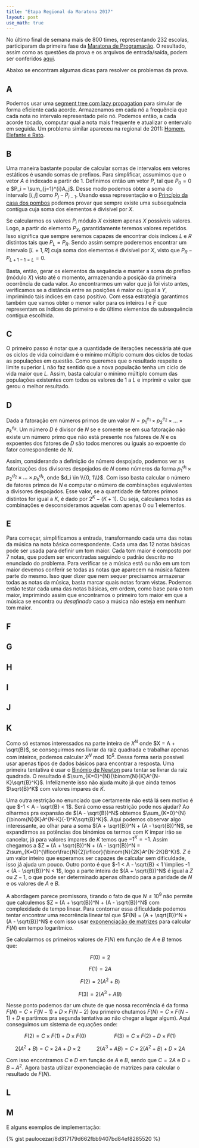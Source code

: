 ```yaml
---
title: "Etapa Regional da Maratona 2017"
layout: post
use_math: true
---
```


No último final de semana mais de 800 times, representando 232 escolas, participaram da primeira fase da [Maratona de Programação][maratona]. O resultado, assim como as questões da prova e os arquivos de entrada/saída, podem ser conferidos [aqui][resultado-maratona].

Abaixo se encontram algumas dicas para resolver os problemas da prova.

## A

Podemos usar uma [segment tree com lazy propagation][tutorial-segtree] para simular de forma eficiente cada acorde. Armazenamos em cada nó a frequência que cada nota no intervalo representado pelo nó. Podemos então, a cada acorde tocado, computar qual a nota mais frequente e atualizar o entervalo em seguida. Um problema similar apareceu na regional de 2011: [Homem, Elefante e Rato][uri-1477-homem].

## B

Uma maneira bastante popular de calcular somas de intervalos em vetores estáticos é usando somas de prefixos. Para simplificar, assumimos que o vetor $A$ é indexado a partir de 1. Definimos então um vetor $P$, tal que $P_0 = 0$  e $P_i = \sum_{j=1}^{i}A_j$. Desse modo podemos obter a soma do intervalo $[i, j]$ como $P_j - P_{i-1}$. Usando essa representação e o [Princípio da casa dos pombos][casa-pombos] podemos provar que sempre existe uma subsequência contígua cuja soma dos elementos é divisível por $X$.

Se calcularmos os valores $P_i$ módulo $X$ existem apenas $X$ possíveis valores. Logo, a partir do elemento $P_X$, garantidamente teremos valores repetidos. Isso significa que sempre seremos capazes de encontrar dois índices $L$ e $R$ distintos tais que $P_L = P_R$. Sendo assim sempre poderemos encontrar um intervalo $[L+1, R]$ cuja soma dos elementos é divisível por $X$, visto que $P_R - P_{L+1-1 = L} = 0$.

Basta, então, gerar os elementos da sequência e manter a soma do prefixo (módulo $X$) visto até o momento, armazenando a posição da primeira ocorrência de cada valor. Ao encontrarmos um valor que já foi visto antes, verificamos se a distância entre as posições é maior ou igual a $Y$, imprimindo tais índices em caso positivo. Com essa estratégia garantimos também que vamos obter o menor valor para os inteiros $I$ e $F$ que representam os índices do primeiro e do último elementos da subsequência contígua escolhida.

## C

O primeiro passo é notar que a quantidade de iterações necessária até que os ciclos de vida coincidam é o mínimo múltiplo comum dos ciclos de todas as populações em questão. Como queremos que o resultado respeite o limite superior $L$ não faz sentido que a nova população tenha um ciclo de vida maior que $L$. Assim, basta calcular o mínimo múltiplo comum das populações existentes com todos os valores de 1 a $L$ e imprimir o valor que gerou o melhor resultado.

## D

Dada a fatoração em números primos de um valor $N = p_1^{e_1} \times p_2^{e_2} \times \dots \times p_k^{e_k}$. Um número $D$ é divisor de $N$ se e somente se em sua fatoração não existe um número primo que não está presente nos fatores de $N$ e os expoentes dos fatores de $D$ são todos menores ou iguais ao expoente do fator correspondente de $N$.

Assim, considerando a definição de número despojado, podemos ver as fatorizações dos divisores despojados de $N$ como números da forma $p_1^{d_1} \times p_2^{d_2} \times \dots \times p_k^{d_k}$, onde $d_i \in \\{0, 1\\}$. Com isso basta calcular o número de fatores primos de $N$ e computar o número de combinações equivalentes a divisores despojados. Esse valor, se a quantidade de fatores primos distintos for igual a $K$, é dado por $2^K - (K+1)$. Ou seja, calculamos todas as combinações e desconsideramos aquelas com apenas 0 ou 1 elementos.

## E

Para começar, simplificamos a entrada, transformando cada uma das notas da música na nota básica correspondente.
Cada uma das 12 notas básicas pode ser usada para definir um tom maior.
Cada tom maior é composto por 7 notas, que podem ser encontradas seguindo o padrão descrito no enunciado do problema.
Para verificar se a música está ou não em um tom maior devemos conferir se todas as notas que aparecem na música fazem parte do mesmo.
Isso quer dizer que nem sequer precisamos armazenar todas as notas da música, basta marcar quais notas foram vistas.
Podemos então testar cada uma das notas básicas, em ordem, como base para o tom maior, imprimindo assim que encontramos o primeiro tom maior em que a música se encontra ou _desafinado_ caso a música não esteja em nenhum tom maior.

## F

## G

## H

## I

## J

## K

Como só estamos interessados na parte inteira de $X^N$ onde $X = A + \sqrt{B}$, se conseguirmos nos livrar da raiz quadrada e trabalhar apenas com inteiros, podemos calcular $X^N \bmod 10^5$. Dessa forma seria possível usar apenas tipos de dados básicos para encontrar a resposta. Uma primeira tentativa é usar o [Binómio de Newton][binomio-newton] para tentar se livrar da raiz quadrada. O resultado é $\sum_{K=0}^{N}{\binom{N}{K}A^{N-K}\sqrt{B}^K}$. Infelizmente isso não ajuda muito já que ainda temos $\sqrt{B}^K$ com valores impares de $K$. 

Uma outra restrição no enunciado que certamente não está lá sem motivo é que $-1 < A -  \sqrt{B} < 1$. Será como essa restrição pode nos ajudar? Ao olharmos pra expansão de $(A - \sqrt{B})^N$ obtemos $\sum_{K=0}^{N}{\binom{N}{K}A^{N-K}(-1)^K\sqrt{B}^K}$. Aqui podemos observar algo interessante, ao olhar para a soma $(A + \sqrt{B})^N + (A - \sqrt{B})^N$, se expandirmos as potências dos binómios os termos com $K$ ímpar irão se cancelar, já para valores impares de $K$ temos que $-1^K = -1$. Assim chegamos a $Z = (A + \sqrt{B})^N + (A - \sqrt{B})^N = 2\sum_{K=0}^{\lfloor\frac{N}{2}\rfloor}{\binom{N}{2K}A^{N-2K}B^K}$. $Z$ é um valor inteiro que esperamos ser capazes de calcular sem dificuldade, isso já ajuda um pouco. Outro ponto é que $-1 < A -  \sqrt{B} < 1 \implies -1 < (A - \sqrt{B})^N < 1$, logo a parte inteira de $(A + \sqrt{B})^N$ é igual a $Z$ ou $Z-1$, o que pode ser determinado apenas olhando para a paridade de $N$ e os valores de $A$ e $B$.

A abordagem parece promissora, tirando o fato de que $N \leq 10^9$ não permite que calculemos $Z = (A + \sqrt{B})^N + (A - \sqrt{B})^N$ com complexidade de tempo linear. Para contornar essa dificuldade podemos tentar encontrar uma recorrência linear tal que $F(N) = (A + \sqrt{B})^N + (A - \sqrt{B})^N$ e com isso usar [exponenciação de matrizes][matrix-expo] para calcular $F(N)$  em tempo logarítmico. 

Se calcularmos os primeiros valores de $F(N)$ em função de $A$ e $B$ temos que:

$$F(0) = 2$$

$$F(1) = 2A$$

$$F(2) = 2(A^2 + B)$$

$$F(3) = 2(A^3 + AB)$$

Nesse ponto podemos dar um chute de que nossa recorrência é da forma $F(N) = C \times F(N-1) + D \times F(N-2)$ (ou primeiro chutamos $F(N) = C \times F(N-1) + D$ e partimos pra segunda tentativa ao não chegar a lugar algum).
Aqui conseguimos um sistema de equações onde:

$$F(2) = C \times F(1) + D \times F(0)\ \ \ \ \ \ \ \ \ \ \ \ \ \ \ \ \ \ \ F(3) = C \times F(2) + D \times F(1)$$

$$2(A^2 + B) =  C \times 2A + D \times 2\ \ \ \ \ \ \ \ \ \ \ 2(A^3 + AB) = C \times 2(A^2 + B) + D \times 2A$$

Com isso encontramos $C$ e $D$ em função de $A$ e $B$, sendo que $C = 2A$ e $D = B - A^2$. Agora basta utilizar exponenciação de matrizes para calcular o resultado de $F(N)$.


## L

## M


E alguns exemplos de implementação:

{% gist paulocezar/8d317179d662fbb9407bd84ef8285520 %}

[maratona]: http://maratona.ime.usp.br/
[resultado-maratona]: http://maratona.ime.usp.br/vagas17.html
[tutorial-segtree]: https://www.hackerearth.com/practice/notes/segment-tree-and-lazy-propagation/
[uri-1477-homem]: https://www.urionlinejudge.com.br/judge/pt/problems/view/1477
[casa-pombos]: https://pt.wikipedia.org/wiki/Princ%C3%ADpio_da_casa_dos_pombos
[binomio-newton]: https://pt.wikipedia.org/wiki/Bin%C3%B3mio_de_Newton
[matrix-expo]: http://fusharblog.com/solving-linear-recurrence-for-programming-contest/
